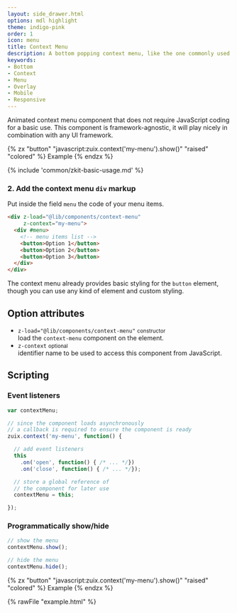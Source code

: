 ```yaml
---
layout: side_drawer.html
options: mdl highlight
theme: indigo-pink
order: 1
icon: menu
title: Context Menu
description: A bottom popping context menu, like the one commonly used on mobile devices.
keywords:
- Bottom
- Context
- Menu
- Overlay
- Mobile
- Responsive
---
```


Animated context menu component that does not require JavaScript coding for a basic use.
This component is framework-agnostic, it will play nicely in combination with any UI framework.

{% zx "button" "javascript:zuix.context('my-menu').show()" "raised" "colored" %}
Example
{% endzx %}

{% include 'common/zkit-basic-usage.md' %}

### 2. Add the context menu `div` markup

Put inside the field `menu` the code of your menu items.

```html
<div z-load="@lib/components/context-menu"
     z-context="my-menu">
  <div #menu>
    <!-- menu items list -->
    <button>Option 1</button>
    <button>Option 2</button>
    <button>Option 3</button>
  </div>
</div>
```

The context menu already provides basic styling for the `button` element, though you can use any kind of element and
custom styling.

## Option attributes

- `z-load="@lib/components/context-menu"` <small>constructor</small>  
  load the `context-menu` component on the element.
- `z-context` <small>optional</small>  
  identifier name to be used to access this component from JavaScript.

## Scripting

### Event listeners

```js
var contextMenu;

// since the component loads asynchronously
// a callback is required to ensure the component is ready
zuix.context('my-menu', function() {

  // add event listeners
  this
    .on('open', function() { /* ... */})
    .on('close', function() { /* ... */});

  // store a global reference of
  // the component for later use
  contextMenu = this;

});
```

### Programmatically show/hide

```js
// show the menu
contextMenu.show();

// hide the menu
contextMenu.hide();
```

{% zx "button" "javascript:zuix.context('my-menu').show()" "raised" "colored" %}
Example
{% endzx %}

{% rawFile "example.html" %}
